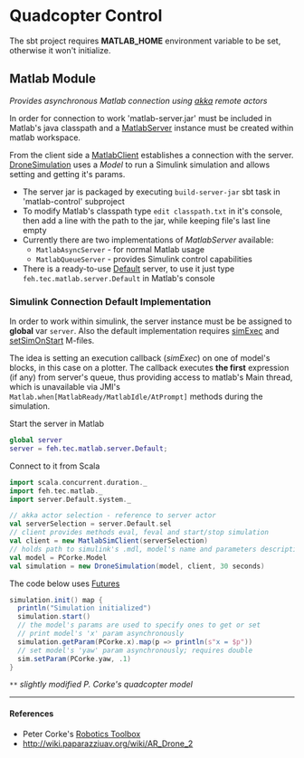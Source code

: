 Quadcopter Control
========================

The sbt project requires **MATLAB_HOME** environment variable to be set, otherwise it won't initialize.

## Matlab Module
_Provides asynchronous Matlab connection using [akka](http://akka.io) remote actors_

In order for connection to work 'matlab-server.jar' must be included in Matlab's java classpath
and a [MatlabServer][src MatlabServer] instance must be created within matlab workspace.

From the client side a [MatlabClient][src MatlabClient] establishes a connection with the server.
[DroneSimulation][src DroneSimulation] uses a _Model_ to run a Simulink simulation and allows setting and getting it's params.

* The server jar is packaged by executing `build-server-jar` sbt task in 'matlab-control' subproject
* To modify Matlab's classpath type `edit classpath.txt` in it's console, then add a line with the path to the jar, while keeping file's last line empty
* Currently there are two implementations of _MatlabServer_ available:
    * `MatlabAsyncServer` - for normal Matlab usage
    * `MatlabQueueServer` - provides Simulink control capabilities
* There is a ready-to-use [Default][src Default] server, to use it just type
    `feh.tec.matlab.server.Default` in Matlab's console

### Simulink Connection Default Implementation

In order to work within simulink, the server instance must be be assigned to **global** var `server`.
Also the default implementation requires [simExec][src simExec] and [setSimOnStart][src setSimOnStart] M-files.

The idea is setting an execution callback (_simExec_) on one of model's blocks, in this case on a plotter.
The callback executes **the first** expression (if any) from server's queue, thus providing access to
matlab's Main thread, which is unavailable via JMI's `Matlab.when[MatlabReady/MatlabIdle/AtPrompt]` methods during the simulation.


Start the server in Matlab

```matlab
global server
server = feh.tec.matlab.server.Default;
```

Connect to it from Scala

```scala
import scala.concurrent.duration._
import feh.tec.matlab._
import server.Default.system._
```

```scala
// akka actor selection - reference to server actor
val serverSelection = server.Default.sel 
// client provides methods eval, feval and start/stop simulation
val client = new MatlabSimClient(serverSelection) 
// holds path to simulink's .mdl, model's name and parameters descriptions **
val model = PCorke.Model 
val simulation = new DroneSimulation(model, client, 30 seconds)
```

The code below uses [Futures][doc Futures]

```scala
simulation.init() map {
  println("Simulation initialized")
  simulation.start()
  // the model's params are used to specify ones to get or set
  // print model's 'x' param asynchronously
  simulation.getParam(PCorke.x).map(p => println(s"x = $p")) 
  // set model's 'yaw' param asynchronously; requires double
  sim.setParam(PCorke.yaw, .1) 
}
```

`**` _slightly modified P. Corke's quadcopter model_

------------------
#### References

* Peter Corke's [Robotics Toolbox](http://petercorke.com/Robotics_Toolbox.html)
* http://wiki.paparazziuav.org/wiki/AR_Drone_2




[src MatlabServer]: https://github.com/fehu/drone-control/blob/master/matlab/src/main/scala/feh/tec/matlab/server/MatlabServer.scala
[src MatlabClient]: `https://github.com/fehu/drone-control/blob/master/matlab/src/main/scala/feh/tec/matlab/MatlabClient.scala
[src DroneSimulation]: https://github.com/fehu/drone-control/blob/master/matlab/src/main/scala/feh/tec/matlab/DroneSimulation.scala
[src Default]: https://github.com/fehu/drone-control/blob/master/matlab/src/main/scala/feh/tec/matlab/server/ServerDefaults.scala
[src simExec]: https://github.com/fehu/drone-control/blob/master/matlab/simExec.m
[src setSimOnStart]: https://github.com/fehu/drone-control/blob/master/matlab/setSimOnStart.m

[doc Futures]: http://docs.scala-lang.org/overviews/core/futures.html
